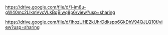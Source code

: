 https://drive.google.com/file/d/1-im8u-gW40mc2LlkmVvcVLkBgBiwq8p6/view?usp=sharing



https://drive.google.com/file/d/1hozUHE2kUhrDdkspp6GkDhV94QJLQ10f/view?usp=sharing
